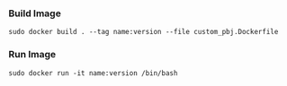 ### Build Image
`sudo docker build . --tag name:version --file custom_pbj.Dockerfile`

### Run Image
`sudo docker run -it name:version /bin/bash`




